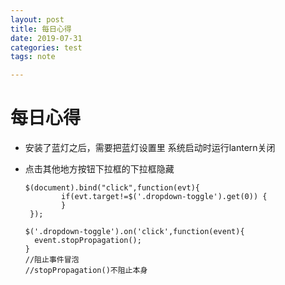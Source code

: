 ```yaml
---
layout: post
title: 每日心得
date: 2019-07-31
categories: test
tags: note

---
```


# 每日心得

- 安装了蓝灯之后，需要把蓝灯设置里 系统启动时运行lantern关闭

- 点击其他地方按钮下拉框的下拉框隐藏

  ```
  $(document).bind("click",function(evt){
          if(evt.target!=$('.dropdown-toggle').get(0)) {
          }
   });
  ```

  ```
  $('.dropdown-toggle').on('click',function(event){
  	event.stopPropagation();
  }
  //阻止事件冒泡
  //stopPropagation()不阻止本身
  ```

  
